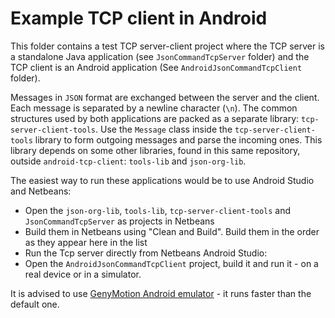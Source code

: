 # Example TCP client in Android

This folder contains a test TCP server-client project where the TCP server is a standalone Java application (see `JsonCommandTcpServer` folder) and the TCP client is an Android application (See `AndroidJsonCommandTcpClient` folder). 

Messages in `JSON` format are exchanged between the server and the client. Each message is separated by a newline character (`\n`). The common structures used by both applications are packed as a separate library: `tcp-server-client-tools`. Use the `Message` class inside the `tcp-server-client-tools` library to form outgoing messages and parse the incoming ones. This library depends on some other libraries, found in this same repository, outside `android-tcp-client`: `tools-lib` and `json-org-lib`. 

The easiest way to run these applications would be to use Android Studio and Netbeans:
* Open the `json-org-lib`, `tools-lib`, `tcp-server-client-tools` and `JsonCommandTcpServer` as projects in Netbeans
* Build them in Netbeans using "Clean and Build". Build them in the order as they appear here in the list
* Run the Tcp server directly from Netbeans
Android Studio:
* Open the `AndroidJsonCommandTcpClient` project, build it and run it - on a real device or in a simulator.

It is advised to use [GenyMotion Android emulator](https://www.genymotion.com/) - it runs faster than the default one.